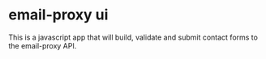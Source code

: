 # email-proxy ui
This is a javascript app that will build, validate and submit contact forms to the email-proxy API. 
